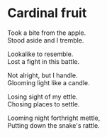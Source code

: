 # Cardinal fruit

Took a bite from the apple. <br>
Stood aside and I tremble.

Lookalike to resemble. <br>
Lost a fight in this battle.

Not alright, but I handle. <br>
Glooming light like a candle.

Losing sight of my ettle. <br>
Chosing places to settle.

Looming night forthright mettle, <br>
Putting down the snake's rattle.